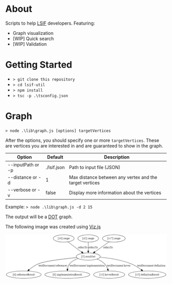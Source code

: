 # About
Scripts to help [LSIF](https://github.com/Microsoft/language-server-protocol/blob/master/indexFormat/specification.md) developers. Featuring:

* Graph visualization
* [WIP] Quick search
* [WIP] Validation

# Getting Started

- `> git clone this repository`
- `> cd lsif-util`
- `> npm install`
- `> tsc -p .\tsconfig.json`

# Graph

`> node .\lib\graph.js [options] targetVertices`

After the options, you should specify one or more `targetVertices`. These are vertices you are interested in and are guaranteed to show in the graph.

| Option            | Default     | Description                                             |
|-------------------|-------------|---------------------------------------------------------|
| --inputPath or -p | ./lsif.json | Path to input file (JSON)                               |
| --distance or -d  | 1           | Max distance between any vertex and the target vertices |
| --verbose or -v   | false       | Display more information about the vertices             |

Example:
`> node .\lib\graph.js -d 2 15`

The output will be a [DOT](https://graphviz.gitlab.io/_pages/doc/info/lang.html) graph.

The following image was created using [Viz.js](http://viz-js.com/)

![graph example](images/graphviz.png)